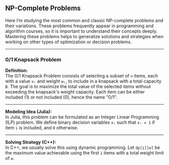 ## NP-Complete Problems

Here I’m studying the most common and classic NP-complete problems and their variations. These problems frequently appear in programming and algorithm courses, so it is important to understand their concepts deeply. Mastering these problems helps to generalize solutions and strategies when working on other types of optimization or decision problems.

---

### 0/1 Knapsack Problem

**Definition:**  
The 0/1 Knapsack Problem consists of selecting a subset of `n` items, each with a value `vᵢ` and weight `wᵢ`, to include in a knapsack with a total capacity `B`. The goal is to maximize the total value of the selected items without exceeding the knapsack's weight capacity. Each item can be either included (1) or not included (0), hence the name "0/1".

---

**Modeling Idea (Julia):**  
In Julia, this problem can be formulated as an Integer Linear Programming (ILP) problem. We define binary decision variables `xᵢ` such that `xᵢ = 1` if item `i` is included, and `0` otherwise.

---

**Solving Strategy (C++):**  
In C++, we usually solve this using dynamic programming. Let `dp[i][w]` be the maximum value achievable using the first `i` items with a total weight limit of `w`.
